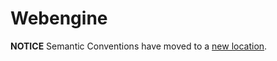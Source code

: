 # Webengine

**NOTICE** Semantic Conventions have moved to a
[new location](http://github.com/open-telemetry/semantic-conventions).
